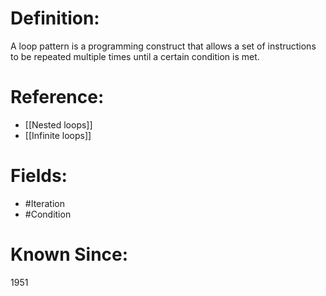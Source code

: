 

# Definition:
A loop pattern is a programming construct that allows a set of instructions to be repeated multiple times until a certain condition is met.

# Reference:
- [[Nested loops]]
- [[Infinite loops]]

# Fields: 
- #Iteration
- #Condition

# Known Since:
1951

